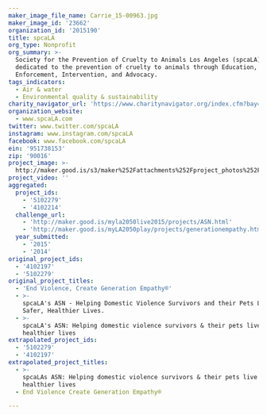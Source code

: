 ```yaml
---
maker_image_file_name: Carrie_15-00963.jpg
maker_image_id: '23662'
organization_id: '2015190'
title: spcaLA
org_type: Nonprofit
org_summary: >-
  Society for the Prevention of Cruelty to Animals Los Angeles (spcaLA) is
  dedicated to the prevention of cruelty to animals through Education, Law
  Enforcement, Intervention, and Advocacy.
tags_indicators:
  - Air & water
  - Environmental quality & sustainability
charity_navigator_url: 'https://www.charitynavigator.org/index.cfm?bay=search.profile&ein=951738153'
organization_website:
  - www.spcaLA.com
twitter: www.twitter.com/spcaLA
instagram: www.instagram.com/spcaLA
facebook: www.facebook.com/spcaLA
ein: '951738153'
zip: '90016'
project_image: >-
  http://maker.good.is/s3/maker%252Fattachments%252Fproject_photos%252Fimages%252F23662%252Fdisplay%252FCarrie_15-00963.jpg=c570x385
project_video: ''
aggregated:
  project_ids:
    - '5102279'
    - '4102214'
  challenge_url:
    - 'http://maker.good.is/myla2050live2015/projects/ASN.html'
    - 'http://maker.good.is/myLA2050play/projects/generationempathy.html'
  year_submitted:
    - '2015'
    - '2014'
original_project_ids:
  - '4102197'
  - '5102279'
original_project_titles:
  - 'End Violence, Create Generation Empathy®'
  - >-
    spcaLA's ASN - Helping Domestic Violence Survivors and their Pets Live
    Safer, Healthier Lives. 
  - >-
    spcaLA's ASN: Helping domestic violence survivors & their pets live safer,
    healthier lives
extrapolated_project_ids:
  - '5102279'
  - '4102197'
extrapolated_project_titles:
  - >-
    spcaLAs ASN: Helping domestic violence survivors & their pets live safer
    healthier lives
  - End Violence Create Generation Empathy®

---
```

